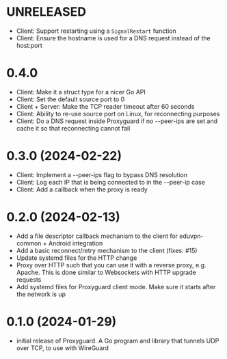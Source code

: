 # UNRELEASED

- Client: Support restarting using a `SignalRestart` function
- Client: Ensure the hostname is used for a DNS request instead of the host:port

# 0.4.0

- Client: Make it a struct type for a nicer Go API
- Client: Set the default source port to 0
- Client + Server: Make the TCP reader timeout after 60 seconds
- Client: Ability to re-use source port on Linux, for reconnecting purposes
- Client: Do a DNS request inside Proxyguard if no --peer-ips are set and cache it so that reconnecting cannot fail

# 0.3.0 (2024-02-22)

- Client: Implement a --peer-ips flag to bypass DNS resolution
- Client: Log each IP that is being connected to in the --peer-ip case
- Client: Add a callback when the proxy is ready

# 0.2.0 (2024-02-13)

- Add a file descriptor callback mechanism to the client for eduvpn-common + Android integration
- Add a basic reconnect/retry mechanism to the client (fixes: #15)
- Update systemd files for the HTTP change
- Proxy over HTTP such that you can use it with a reverse proxy, e.g. Apache. This is done similar to Websockets with HTTP upgrade requests
- Add systemd files for Proxyguard client mode. Make sure it starts after the network is up

# 0.1.0 (2024-01-29)

- initial release of Proxyguard. A Go program and library that tunnels UDP over TCP, to use with WireGuard
